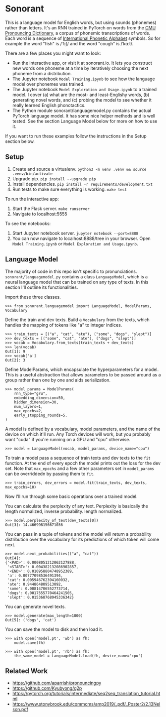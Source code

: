 Sonorant
========
This is a language model for English words, but using sounds (phonemes) rather than letters. It's an RNN trained in PyTorch on words from the [CMU Pronouncing Dictionary](http://www.speech.cs.cmu.edu/cgi-bin/cmudict), a corpus of phonemic transcriptions of words. Each word is a sequence of [International Phonetic Alphabet](https://en.wikipedia.org/wiki/International_Phonetic_Alphabet) symbols. So for example the word "fish" is /ˈfɪʃ/ and the word "cough" is /ˈkɑːt/.

There are a few places you might want to look:
- Run the interactive app, or visit it at sonorant.io. It lets you construct new words one phoneme at a time by iteratively choosing the
  next phoneme from a distribution.
- The Jupyter notebook `Model Training.ipynb` to see how the language model over phonemes was trained.
- The Jupyter notebook `Model Exploration and Usage.ipynb` to a trained model. I cover (a) what are the most- and least-Englishy words, (b) generating novel words, and (c) probing the model to see whether it really learned English phonotactics.
- The Python module sonorant/languagemodel.py contains the actual PyTorch language model. It has some nice helper methods and is well tested. See the section Language Model below for more on how to use it.

If you want to run these examples follow the instructions in the Setup section below.

## Setup ##
1. Create and source a virtualenv. `python3 -m venv .venv && source .venv/bin/activate`
2. Upgrade pip. `pip install --upgrade pip`
3. Install dependencies. `pip install -r requirements/development.txt`
4. Run tests to make sure everything is working. `make test`

To run the interactive app:
1. Start the Flask server. `make runserver`
2. Navigate to localhost:5555

To see the notebooks:
1. Start Jupyter notebook server. `jupyter notebook --port=8888`
2. You can now navigate to localhost:8888/tree in your browser. Open `Model Training.ipynb` or `Model Exploration and Usage.ipynb`.


## Language Model ##
The majority of code in this repo isn't specific to pronunciations. `sonorant/languagemodel.py` contains a class `LanguageModel`, which is a neural language model that can be trained on any type of texts. In this section I'll outline its functionalities.

Import these three classes.
```
>>> from sonorant.languagemodel import LanguageModel, ModelParams, Vocabulary
```

Define the train and dev texts. Build a `Vocabulary` from the texts, which handles the mapping of tokens like "a" to integer indices.
```
>>> train_texts = [("a", "cat", "ate"), ("some", "dogs", "slept")]
>>> dev_texts = [("some", "cat", "ate"), ("dogs", "slept")]
>>> vocab = Vocabulary.from_texts(train_texts + dev_texts)
>>> len(vocab)
Out[1]: 9
>>> vocab['a']
Out[2]: 3
```

Define ModelParams, which encapsulate the hyperparameters for a model. This is a useful abstraction that allows parameters to be passed around as a group rather than one by one and aids serialization.
```
>>> model_params = ModelParams(
    rnn_type="gru",
    embedding_dimension=50,
    hidden_dimension=30,
    num_layers=1,
    max_epochs=2,
    early_stopping_rounds=5,
)
```

A model is defined by a vocabulary, model parameters, and the name of the device on which it'll run. Any Torch devices will work, but you probably want "cuda" if you're running on a GPU and "cpu"
otherwise.
```
>>> model = LanguageModel(vocab, model_params, device_name="cpu")
```

To train a model pass a sequence of train texts and dev texts to the `fit` function. At the end of every epoch the model prints out the loss for the dev set. Note that `max_epochs` and a few other parameters set in `model_params` can be overriddedn by passing them to `fit`.
```
>>> train_errors, dev_errors = model.fit(train_texts, dev_texts, max_epochs=10)
```

Now I'll run through some basic operations over a trained model.

You can calculate the perplexity of any text. Perplexity is basically the length normalized, inverse probability. length normalized.
```
>>> model.perplexity_of_text(dev_texts[0])
Out[3]: 14.466998156671036
```

You can pass in a tuple of tokens and the model will return a probability distribution over the vocabulary for its predictions of which token will come next.
```
>>> model.next_probabilities(("a", "cat"))
Out[4]:
{'<PAD>': 0.0008051212062127888,
 '<START>': 0.004382132086902857,
 '<END>': 0.010958804748952389,
 'a': 0.00777098536491394,
 'cat': 0.005946762394160032,
 'ate': 0.944864809513092,
 'some': 0.00814706552773714,
 'dogs': 0.0017555770464241505,
 'slept': 0.015368768945336342}
```

You can generate novel texts.
```
>>> model.generate(max_length=1000)
Out[5]: ('dogs', 'cat')
```

You can save the model to disk and then load it.
```
>>> with open('model.pt', 'wb') as fh:
    model.save(fh)

>>> with open('model.pt', 'rb') as fh:
    the_same_model = LanguageModel.load(fh, device_name='cpu')
```


## Related Work ##
* https://github.com/aparrish/pronouncingpy
* https://github.com/Kyubyong/g2p
* https://pytorch.org/tutorials/intermediate/seq2seq_translation_tutorial.html
* https://www.stonybrook.edu/commcms/amp2019/_pdf/_Poster2/2.13Nelson.pdf

